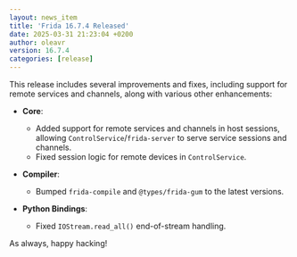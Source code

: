 ```yaml
---
layout: news_item
title: 'Frida 16.7.4 Released'
date: 2025-03-31 21:23:04 +0200
author: oleavr
version: 16.7.4
categories: [release]
---
```


This release includes several improvements and fixes, including support for
remote services and channels, along with various other enhancements:

- **Core**:
  - Added support for remote services and channels in host sessions, allowing
    `ControlService`/`frida-server` to serve service sessions and channels.
  - Fixed session logic for remote devices in `ControlService`.

- **Compiler**:
  - Bumped `frida-compile` and `@types/frida-gum` to the latest versions.

- **Python Bindings**:
  - Fixed `IOStream.read_all()` end-of-stream handling.

As always, happy hacking!
